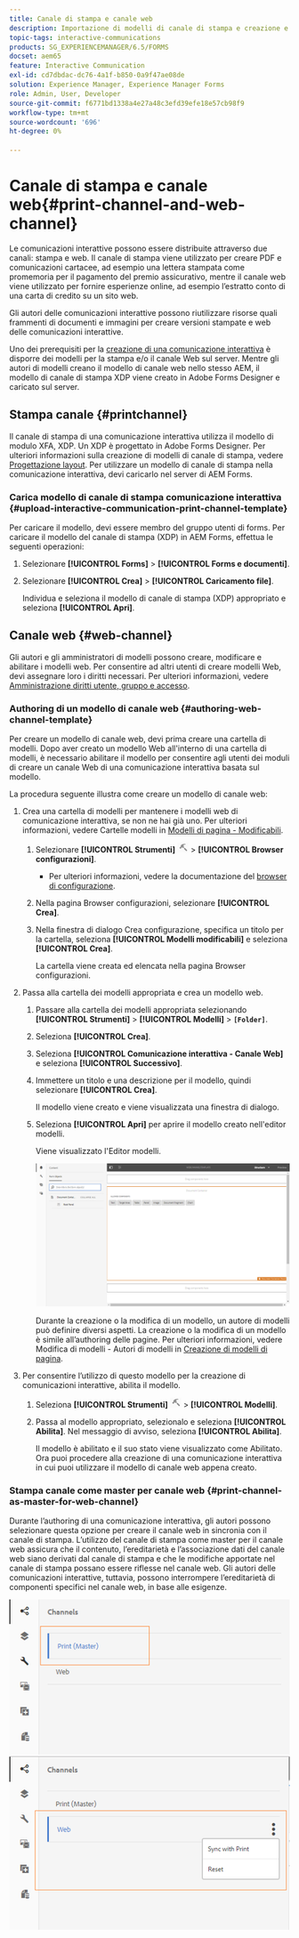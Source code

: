 ```yaml
---
title: Canale di stampa e canale web
description: Importazione di modelli di canale di stampa e creazione e abilitazione di modelli di canale web
topic-tags: interactive-communications
products: SG_EXPERIENCEMANAGER/6.5/FORMS
docset: aem65
feature: Interactive Communication
exl-id: cd7dbdac-dc76-4a1f-b850-0a9f47ae08de
solution: Experience Manager, Experience Manager Forms
role: Admin, User, Developer
source-git-commit: f6771bd1338a4e27a48c3efd39efe18e57cb98f9
workflow-type: tm+mt
source-wordcount: '696'
ht-degree: 0%

---
```


# Canale di stampa e canale web{#print-channel-and-web-channel}

Le comunicazioni interattive possono essere distribuite attraverso due canali: stampa e web. Il canale di stampa viene utilizzato per creare PDF e comunicazioni cartacee, ad esempio una lettera stampata come promemoria per il pagamento del premio assicurativo, mentre il canale web viene utilizzato per fornire esperienze online, ad esempio l’estratto conto di una carta di credito su un sito web.

Gli autori delle comunicazioni interattive possono riutilizzare risorse quali frammenti di documenti e immagini per creare versioni stampate e web delle comunicazioni interattive.

Uno dei prerequisiti per la [creazione di una comunicazione interattiva](../../forms/using/create-interactive-communication.md) è disporre dei modelli per la stampa e/o il canale Web sul server. Mentre gli autori di modelli creano il modello di canale web nello stesso AEM, il modello di canale di stampa XDP viene creato in Adobe Forms Designer e caricato sul server.

## Stampa canale {#printchannel}

Il canale di stampa di una comunicazione interattiva utilizza il modello di modulo XFA, XDP. Un XDP è progettato in Adobe Forms Designer. Per ulteriori informazioni sulla creazione di modelli di canale di stampa, vedere [Progettazione layout](../../forms/using/layout-design-details.md). Per utilizzare un modello di canale di stampa nella comunicazione interattiva, devi caricarlo nel server di AEM Forms.

### Carica modello di canale di stampa comunicazione interattiva {#upload-interactive-communication-print-channel-template}

Per caricare il modello, devi essere membro del gruppo utenti di forms. Per caricare il modello del canale di stampa (XDP) in AEM Forms, effettua le seguenti operazioni:

1. Selezionare **[!UICONTROL Forms]** > **[!UICONTROL Forms e documenti]**.

1. Selezionare **[!UICONTROL Crea]** > **[!UICONTROL Caricamento file]**.

   Individua e seleziona il modello di canale di stampa (XDP) appropriato e seleziona **[!UICONTROL Apri]**.

## Canale web {#web-channel}

Gli autori e gli amministratori di modelli possono creare, modificare e abilitare i modelli web. Per consentire ad altri utenti di creare modelli Web, devi assegnare loro i diritti necessari. Per ulteriori informazioni, vedere [Amministrazione diritti utente, gruppo e accesso](/help/sites-administering/user-group-ac-admin.md).

### Authoring di un modello di canale web {#authoring-web-channel-template}

Per creare un modello di canale web, devi prima creare una cartella di modelli. Dopo aver creato un modello Web all&#39;interno di una cartella di modelli, è necessario abilitare il modello per consentire agli utenti dei moduli di creare un canale Web di una comunicazione interattiva basata sul modello.

La procedura seguente illustra come creare un modello di canale web:

1. Crea una cartella di modelli per mantenere i modelli web di comunicazione interattiva, se non ne hai già uno. Per ulteriori informazioni, vedere Cartelle modelli in [Modelli di pagina - Modificabili](/help/sites-developing/page-templates-editable.md).

   1. Selezionare **[!UICONTROL Strumenti]** ![Strumenti](assets/tools.png) > **[!UICONTROL Browser configurazioni]**.
      * Per ulteriori informazioni, vedere la documentazione del [browser di configurazione](/help/sites-administering/configurations.md).
   1. Nella pagina Browser configurazioni, selezionare **[!UICONTROL Crea]**.
   1. Nella finestra di dialogo Crea configurazione, specifica un titolo per la cartella, seleziona **[!UICONTROL Modelli modificabili]** e seleziona **[!UICONTROL Crea]**.

      La cartella viene creata ed elencata nella pagina Browser configurazioni.

1. Passa alla cartella dei modelli appropriata e crea un modello web.

   1. Passare alla cartella dei modelli appropriata selezionando **[!UICONTROL Strumenti]** > **[!UICONTROL Modelli]** > **`[Folder]`**.
   1. Seleziona **[!UICONTROL Crea]**.
   1. Seleziona **[!UICONTROL Comunicazione interattiva - Canale Web]** e seleziona **[!UICONTROL Successivo]**.
   1. Immettere un titolo e una descrizione per il modello, quindi selezionare **[!UICONTROL Crea]**.

      Il modello viene creato e viene visualizzata una finestra di dialogo.

   1. Seleziona **[!UICONTROL Apri]** per aprire il modello creato nell&#39;editor modelli.

      Viene visualizzato l&#39;Editor modelli.

      ![webchanneltemplate](assets/webchanneltemplate.png)

      Durante la creazione o la modifica di un modello, un autore di modelli può definire diversi aspetti. La creazione o la modifica di un modello è simile all’authoring delle pagine. Per ulteriori informazioni, vedere Modifica di modelli - Autori di modelli in [Creazione di modelli di pagina](/help/sites-authoring/templates.md).

1. Per consentire l’utilizzo di questo modello per la creazione di comunicazioni interattive, abilita il modello.

   1. Seleziona **[!UICONTROL Strumenti]** ![strumenti](assets/tools.png) > **[!UICONTROL Modelli]**.
   1. Passa al modello appropriato, selezionalo e seleziona **[!UICONTROL Abilita]**. Nel messaggio di avviso, seleziona **[!UICONTROL Abilita]**.

      Il modello è abilitato e il suo stato viene visualizzato come Abilitato. Ora puoi procedere alla creazione di una comunicazione interattiva in cui puoi utilizzare il modello di canale web appena creato.

### Stampa canale come master per canale web {#print-channel-as-master-for-web-channel}

Durante l’authoring di una comunicazione interattiva, gli autori possono selezionare questa opzione per creare il canale web in sincronia con il canale di stampa. L’utilizzo del canale di stampa come master per il canale web assicura che il contenuto, l’ereditarietà e l’associazione dati del canale web siano derivati dal canale di stampa e che le modifiche apportate nel canale di stampa possano essere riflesse nel canale web. Gli autori delle comunicazioni interattive, tuttavia, possono interrompere l’ereditarietà di componenti specifici nel canale web, in base alle esigenze.

![Stampa canale come master](assets/create_ic_print_master_new.png) ![Canale Web con stampa canale come master](assets/create_ic_print_master_web_new.png)
